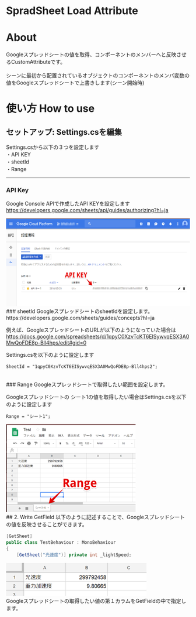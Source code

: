# SpradSheet Load Attribute

# About
Googleスプレッドシートの値を取得、コンポーネントのメンバーへと反映させるCustomAttributeです。<br>
<br>
シーンに最初から配置されているオブジェクトのコンポーネントのメンバ変数の値をGoogleスプレッドシートで上書きします(シーン開始時)<br>

# 使い方 How to use

## セットアップ: Settings.csを編集
Settings.csから以下の３つを設定します<br>
・API KEY<br>
・sheetId<br>
・Range<br>

---

### API Key
Google Console APIで作成したAPI KEYを設定します<br>
https://developers.google.com/sheets/api/guides/authorizing?hl=ja

<img src = "Demo/1_api_key.png" height = 240>
<br>
### sheetId
GoogleスプレッドシートのsheetIdを設定します。<br>
https://developers.google.com/sheets/guides/concepts?hl=ja

例えば、GoogleスプレッドシートのURLが以下のようになっていた場合は<br>
https://docs.google.com/spreadsheets/d/1qpyC0XzvTcKT6EISywvqESX3A0MwQoFDE8p-Bll4hps/edit#gid=0

Settings.csを以下のように設定します<br>

```
SheetId = "1qpyC0XzvTcKT6EISywvqESX3A0MwQoFDE8p-Bll4hps2";
```
<br>
### Range
Googleスプレッドシートで取得したい範囲を設定します。

Googleスプレッドシートの シート1の値を取得したい場合はSettings.csを以下のように設定します<br>

```
Range = "シート1";
```
<img src = "Demo/3_range.png" height = 240>
<br>
## 2. Write GetField
以下のように記述することで、Googleスプレッドシートの値を反映させることができます。

```csharp
[GetSheet]
public class TestBehaviour : MonoBehaviour
{
    [GetSheet("光速度")] private int _lightSpeed;
```

<img src = "Demo/4.png" height = 90><br>
Googleスプレッドシートの取得したい値の第１カラムをGetFieldの中で指定します。
